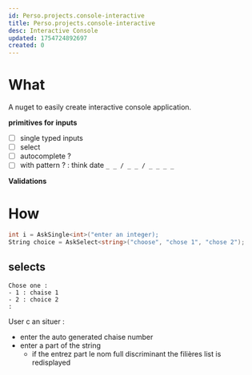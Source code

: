 ```yaml
---
id: Perso.projects.console-interactive
title: Perso.projects.console-interactive
desc: Interactive Console
updated: 1754724892697
created: 0
---
```

# What
A nuget to easily create interactive console application.

 **primitives for inputs**
- [ ] single  typed inputs
- [ ] select
- [ ] autocomplete ?
- [ ] with pattern ? : think date `_ _ / _ _ / _ _ _ _`

**Validations**

# How
```csharp
int i = AskSingle<int>("enter an integer);
String choice = AskSelect<string>("choose", "chose 1", "chose 2");
```

## selects 
```
Chose one : 
- 1 : chaise 1
- 2 : choice 2
:
```
User c an situer : 
- enter the auto generated chaise number
- enter a part of the string
   - if the entrez part le nom full discriminant the filières list is redisplayed

